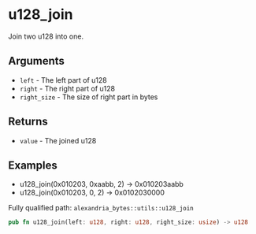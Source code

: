 # u128_join

Join two u128 into one.

## Arguments

- `left` - The left part of u128
- `right` - The right part of u128
- `right_size` - The size of right part in bytes

## Returns

- `value` - The joined u128

## Examples

- u128_join(0x010203, 0xaabb, 2) -> 0x010203aabb
- u128_join(0x010203, 0, 2) -> 0x0102030000

Fully qualified path: `alexandria_bytes::utils::u128_join`

```rust
pub fn u128_join(left: u128, right: u128, right_size: usize) -> u128
```
